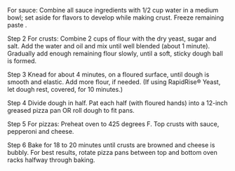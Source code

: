 For sauce: Combine all sauce ingredients with 1/2 cup water in a medium bowl; set aside for flavors to develop while making crust. Freeze remaining paste .

Step 2
For crusts: Combine 2 cups of flour with the dry yeast, sugar and salt. Add the water and oil and mix until well blended (about 1 minute). Gradually add enough remaining flour slowly, until a soft, sticky dough ball is formed.

Step 3
Knead for about 4 minutes, on a floured surface, until dough is smooth and elastic. Add more flour, if needed. (If using RapidRise® Yeast, let dough rest, covered, for 10 minutes.)

Step 4
Divide dough in half. Pat each half (with floured hands) into a 12-inch greased pizza pan OR roll dough to fit pans.

Step 5
For pizzas: Preheat oven to 425 degrees F. Top crusts with sauce, pepperoni and cheese.

Step 6
Bake for 18 to 20 minutes until crusts are browned and cheese is bubbly. For best results, rotate pizza pans between top and bottom oven racks halfway through baking.

 